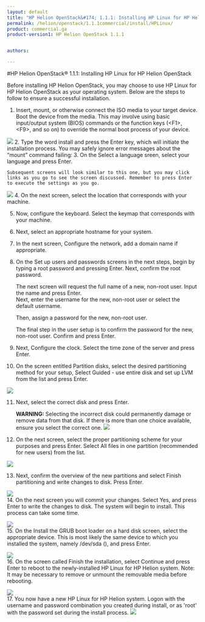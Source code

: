```yaml
---
layout: default
title: "HP Helion OpenStack&#174; 1.1.1: Installing HP Linux for HP Helion OpenStack"
permalink: /helion/openstack/1.1.1commercial/install/HPLinux/
product: commercial.ga
product-version1: HP Helion OpenStack 1.1.1


authors: 

---
```

<!--UNDER REVISION--> 


<script>

function PageRefresh {
onLoad="window.refresh"
}

PageRefresh();

</script>



#HP Helion OpenStack&#174; 1.1.1: Installing HP Linux for HP Helion OpenStack

Before installing HP Helion OpenStack, you may choose to use HP Linux for HP Helion OpenStack as your operating system. Below are the steps to follow to ensure a successful installation.

1.	Insert, mount, or otherwise connect the  ISO media to your target device. Boot the device from the media. This may involve using basic input/output system (BIOS) commands or the function keys (&#60;F1&#62;, &#60;F9&#62;, and so on) to override the normal boot process of your device.

<img src="http://docs.hpcloud.com/content/documentation/media/hplinux/start.png">
2.	Type the word install and press the Enter key, which will initiate the installation process. You may safely ignore error messages about the “mount” command failing:
3.	On the Select a language sreen, select your language and press Enter.  

	Subsequent screens will look similar to this one, but you may click links as you go to see the screen discussed. Remember to press Enter to execute the settings as you go.

<img src="http://docs.hpcloud.com/content/documentation/media/hplinux/language.png">
4.	On the next screen, select the location that corresponds with your machine.
 
5.	Now,  configure the keyboard. Select the keymap that corresponds with your machine.

6.	Next, select an appropriate hostname for your system. 

7.	In the next screen, Configure the network, add a domain name if appropriate.

8.	On the Set up users and passwords screens in the next steps, begin by typing a root password and pressing Enter.  Next, confirm the root password. 

	The next screen will request the full name of a new, non-root user. Input the name and press Enter.  
	Next, enter the username for the new, non-root user or select the default username.
	  
	Then, assign a password for the new, non-root user.
	  
	The final step in the user setup is to confirm the password for the new, non-root user. Confirm and press Enter. 

9.	Next, Configure the clock. Select the time zone of the server and press Enter. 

10.	On the screen entitled Partition disks, select the desired partitioning method for your setup, Select Guided - use entire disk and set up LVM from the list and press Enter.

<img src="http://docs.hpcloud.com/content/documentation/media/hplinux/partition1.png"> <br>

11.	Next, select the correct disk and press Enter.

	**WARNING:** Selecting the incorrect disk could permanently damage or remove data from that disk. If there is more than one choice available, ensure you select the correct one.
<img src="http://docs.hpcloud.com/content/documentation/media/hplinux/partition2.png"><br>

12.	On the next screen, select the proper partitioning scheme for your purposes and press Enter. Select All files in one partition (recommended for new users) from the list.

<img src="http://docs.hpcloud.com/content/documentation/media/hplinux/partition3.png"><br>

13.	Next, confirm the overview of the new partitions and select Finish partitioning and write changes to disk. Press Enter.

<img src="http://docs.hpcloud.com/content/documentation/media/hplinux/partition4.png"><br>
14.	On the next screen you will commit your changes. Select Yes, and press Enter to write the changes to disk. The system will begin to install. This process can take some time. 

<img src="http://docs.hpcloud.com/content/documentation/media/hplinux/partition5.png"><br>
15.	On the Install the GRUB boot loader on a hard disk screen, select the appropriate device. This is most likely the same device to which you installed the system, namely /dev/sda (<identifier>), and press Enter.

<img src="http://docs.hpcloud.com/content/documentation/media/hplinux/partition6.png"><br>
16.	On the screen called Finish the installation, select Continue and press Enter to reboot to the newly-installed HP Linux for HP Helion system. 
Note: It may be necessary to remove or unmount the removable media before rebooting.

<img src="http://docs.hpcloud.com/content/documentation/media/hplinux/partition7.png"><br>
17.	You now have a new HP Linux for HP Helion system. Logon with the username and password combination you created during install, or as 'root' with the password set during the install process. 
<img src="http://docs.hpcloud.com/content/documentation/media/hplinux/done.png"><br>